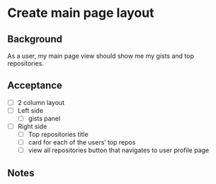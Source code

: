 # Create main page layout

## Background

As a user, my main page view should show me my gists and top repositories.

## Acceptance


 - [ ] 2 column layout
 - [ ] Left side
    - [ ] gists panel
 - [ ] Right side
    - [ ] Top repositories title
    - [ ] card for each of the users’ top repos
    - [ ] view all repositories button that navigates to user profile page

## Notes

